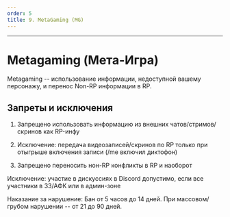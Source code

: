 ```yaml
---
order: 5
title: 9. MetaGaming (MG)
---
```


---

# Metagaming (Мета-Игра)

Metagaming -- использование информации, недоступной вашему персонажу, и перенос Non-RP информации в RP.

## Запреты и исключения

1. Запрещено использовать информацию из внешних чатов/стримов/скринов как RP-инфу

2. Исключение: передача видеозаписей/скринов по RP только при отыгрыше включения записи (/me включил диктофон)

3. Запрещено переносить нон-RP конфликты в RP и наоборот

<note>

Исключение: участие в дискуссиях в Discord допустимо, если все участники в ЗЗ/АФК или в админ-зоне

</note>

<note type="danger">

Наказание за нарушение: Бан от 5 часов до 14 дней. При массовом/грубом нарушении -- от 21 до 90 дней.

</note>
